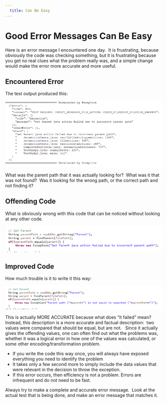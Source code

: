 ```yaml
---
  title: Can Be Easy
---
```

#  Good Error Messages Can Be Easy

Here is an error message I encountered one day.  It is frustrating, because obviously the code was checking something, but it is frustrating because you get no real clues what the problem really was, and a simple change would make the error more accurate and more useful.

## Encountered Error

The test output produced this:

![](good-error-messages-img1.png)

What was the parent path that it was actually looking for?  What was it that was not found?  Was it looking for the wrong path, or the correct path and not finding it?

## Offending Code

What is obviously wrong with this code that can be noticed without looking at any other code.

![](good-error-messages-img2.png)

## Improved Code

How much trouble is it to write it this way:

![](good-error-messages-img3.png)

This is actually MORE ACCURATE because what does “it failed” mean?  Instead, this description is a more accurate and factual description:  two values were compared that should be equal, but are not.   Since it actually gives the offending values, one can often find out what the problems was, whether it was a logical error in how one of the values was calculated, or some other encoding/transformation problem.

*   If you write the code this way once, you will always have exposed everything you need to identify the problem
*   It takes only a few second more to simply include the data values that were relevant in the decision to throw the exception.
*   If this error occurs, then efficiency is not a problem. Errors are infrequent and do not need to be fast.

Always try to make a complete and accurate error message.  Look at the actual test that is being done, and make an error message that matches it.